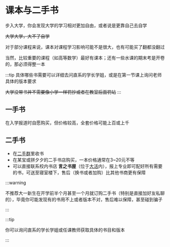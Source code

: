 # 课本与二手书

步入大学，你会发现大学的学习相对更加自由，或者说是更靠自己去自学

~~大学大学，大不了自学~~

对于部分课程来说，课本对课程学习影响可能不是很大，也有可能买了翻都没翻过

当然，比较重要的课程（如高等数学）最好有课本；还有一些水课的期末考是开卷的，那必须得整一本

:::tip
具体哪些书需要可以详细去问直系的学长学姐，或是在第一节课上询问老师具体的版本要求

~~大学没带书并不需要像小学一样罚抄或者在教室后面罚站~~
:::

## 一手书

在入学报道时自愿购买，但价格较高，全套价格可能上百或上千

## 二手书

- 在[二手群](../contact/unofficial.md)里收书
- 在某宝或拼夕夕的二手书店购买，一本价格通常在3~20元不等
- 可以直接联系校内书店 **言之书屋**（位于[大活](../campus/activity_center)内），报上专业即可配好所有需要的书，可送至寝室楼下，售后（换书或者加购）比其他书商更有保障

:::warning

不推荐大一新生在开学前半个月甚至一个月就订购二手书（特别是直接加好友私聊的），毕竟你可能发现有的书用不上或者版本不对，售后难以保障，甚至碰到骗子

:::

:::tip

你可以询问直系的学长学姐或任课教师获取具体的书目和版本

:::
